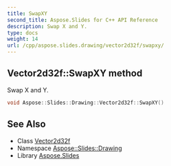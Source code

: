 ```yaml
---
title: SwapXY
second_title: Aspose.Slides for C++ API Reference
description: Swap X and Y.
type: docs
weight: 14
url: /cpp/aspose.slides.drawing/vector2d32f/swapxy/
---
```

## Vector2d32f::SwapXY method


Swap X and Y.

```cpp
void Aspose::Slides::Drawing::Vector2d32f::SwapXY()
```

## See Also

* Class [Vector2d32f](../)
* Namespace [Aspose::Slides::Drawing](../../)
* Library [Aspose.Slides](../../../)
